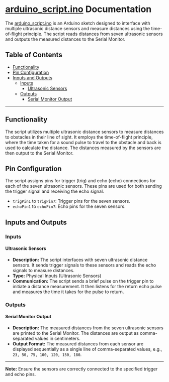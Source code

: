# [arduino_script.ino](https://github.com/TotoB12/TRIC/blob/main/arduino_script/arduino_script.ino) Documentation

The [arduino_script.ino](https://github.com/TotoB12/TRIC/blob/main/arduino_script/arduino_script.ino) is an Arduino sketch designed to interface with multiple ultrasonic distance sensors and measure distances using the time-of-flight principle. The script reads distances from seven ultrasonic sensors and outputs the measured distances to the Serial Monitor.

## Table of Contents

- [Functionality](#functionality)
- [Pin Configuration](#pin-configuration)
- [Inputs and Outputs](#inputs-and-outputs)
  - [Inputs](#inputs)
    - [Ultrasonic Sensors](#ultrasonic-sensors)
  - [Outputs](#outputs)
    - [Serial Monitor Output](#serial-monitor-output)

---

## Functionality

The script utilizes multiple ultrasonic distance sensors to measure distances to obstacles in their line of sight. It employs the time-of-flight principle, where the time taken for a sound pulse to travel to the obstacle and back is used to calculate the distance. The distances measured by the sensors are then output to the Serial Monitor.

## Pin Configuration

The script assigns pins for trigger (trig) and echo (echo) connections for each of the seven ultrasonic sensors. These pins are used for both sending the trigger signal and receiving the echo signal.

- `trigPin1` to `trigPin7`: Trigger pins for the seven sensors.
- `echoPin1` to `echoPin7`: Echo pins for the seven sensors.

## Inputs and Outputs

### Inputs

#### Ultrasonic Sensors

- **Description:** The script interfaces with seven ultrasonic distance sensors. It sends trigger signals to these sensors and reads the echo signals to measure distances.
- **Type:** Physical Inputs (Ultrasonic Sensors)
- **Communication:** The script sends a brief pulse on the trigger pin to initiate a distance measurement. It then listens for the return echo pulse and measures the time it takes for the pulse to return.

### Outputs

#### Serial Monitor Output

- **Description:** The measured distances from the seven ultrasonic sensors are printed to the Serial Monitor. The distances are output as comma-separated values in centimeters.
- **Output Format:** The measured distances from each sensor are displayed sequentially as a single line of comma-separated values, e.g., `23, 50, 75, 100, 120, 150, 180`.

---

**Note:** Ensure the sensors are correctly connected to the specified trigger and echo pins.

